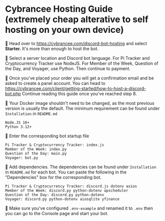 # Cybrancee Hosting Guide (extremely cheap alterative to self hosting on your own device)

🔹 Head over to https://cybrancee.com/discord-bot-hosting and select **Starter.**
It's more than enough to host the bot. 

🔹 Select a server location and Discord bot language. For Pi Tracker and Cryptocurrency Tracker use NodeJS. For Member of the Week, Question of the Day, and Voyager, use Python. Then continue to payment.

🔹 Once you've placed your order you will get a confirmation email and be asked to create a panel account. You can head to https://cybrancee.com/client/getting-started/how-to-host-a-discord-bot.php
Continue reading this guide once you've reached step 8. 

🔹 Your Docker image shouldn't need to be changed, as the most previous version is usually the default. The minimum requirement can be found under `Installation` in `README.md`
```
Node.JS 16+ 
Python 3.12+
```


🔹 Enter the corresponding bot startup file
```
Pi Tracker & Cryptocurrency Tracker: index.js
Member of the Week: index.py
Question of the Day: main.py
Voyager: bot.py
```

🔹 Add dependencies. The dependencies can be found under `Installation` in `README.md` for each bot. You can paste the following in the "Dependencies" box for the corresponding bot.

```
Pi Tracker & Cryptocurrency Tracker: discord.js dotenv axios
Member of the Week: discord.py python-dotenv apscheduler
Question of the Day: discord.py python-dotenv
Voyager: discord.py python-dotenv aiosqlite yfinance
```

🔹 Make sure you've configured `.env-example` and renamed it to `.env` then you can go to the Console page and start your bot.